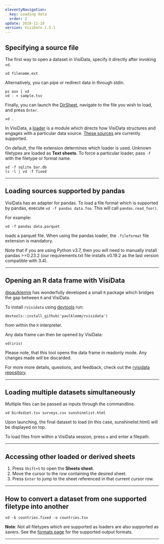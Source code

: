 ```yaml
---
eleventyNavigation:
  key: Loading data
  order: 2
update: 2018-12-18
version: VisiData 1.5.1
---
```


## Specifying a source file

The first way to open a dataset in VisiData, specify it directly after invoking `vd`.

~~~
vd filename.ext
~~~

Alternatively, you can pipe or redirect data in through stdin.

~~~
ps aux | vd
vd - < sample.tsv
~~~

Finally, you can launch the [DirSheet](), navigate to the file you wish to load, and press `Enter`.

~~~
vd .
~~~

In VisiData, a [loader](/docs/api/loaders) is a module which directs how VisiData structures and engages with a particular data source. [These sources](/formats) are currently supported.

On default, the file extension determines which loader is used. Unknown filetypes are loaded as **Text sheets**. To force a particular loader, pass `-f` with the filetype or format name.

~~~
vd -f sqlite bar.db
ls -l | vd -f fixed
~~~

---

## Loading sources supported by pandas

VisiData has an adapter for pandas. To load a file format which is supported by pandas, execute `vd -f pandas data.foo`. This will call `pandas.read_foo()`.

For example:

~~~
vd -f pandas data.parquet
~~~

loads a parquet file. When using the pandas loader, the `.fileformat` file extension is mandatory.

Note that if you are using Python v3.7, then you will need to manually install pandas >=0.23.2 (our requirements.txt file installs v0.19.2 as the last version compatible with 3.4).

---

## Opening an R data frame with VisiData

[@paulklemm](https://github.com/paulklemm) has wonderfully developed a small `R` package which bridges the gap between `R` and VisiData.

To install `rvisidata` using [devtools](https://cran.r-project.org/web/packages/devtools/index.html) run:

~~~
devtools::install_github('paulklemm/rvisidata')
~~~

from within the `R` interpreter.

Any data frame can then be opened by VisiData:

~~~
vd(iris)
~~~

Please note, that this tool opens the data frame in readonly mode. Any changes made will be discarded.

For more more details, questions, and feedback, check out the [rvisidata repository](https://github.com/paulklemm/rvisidata).

---

## Loading multiple datasets simultaneously

Multiple files can be passed as inputs through the commandline.

~~~
vd birdsdiet.tsv surveys.csv sunshinelist.html
~~~

Upon launching, the final dataset to load (in this case, sunshinelist.html) will be displayed on top.

To load files from within a VisiData session, press `o` and enter a filepath.

---

## Accessing other loaded or derived sheets

1. Press `Shift+S` to open the **Sheets sheet**.
2. Move the cursor to the row containing the desired sheet.
3. Press `Enter` to jump to the sheet referenced in that current cursor row.

---

## How to convert a dataset from one supported filetype into another

~~~
vd -b countries.fixed -o countries.tsv
~~~

**Note**: Not all filetypes which are supported as loaders are also supported as savers. See the [formats page](/formats#output) for the supported output formats.


---
